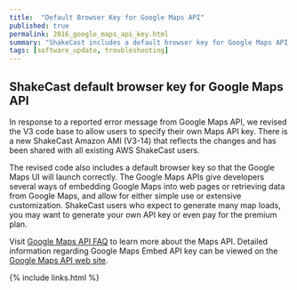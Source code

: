 ```yaml
---
title:  "Default Browser Key for Google Maps API"
published: true
permalink: 2016_google_maps_api_key.html
summary: "ShakeCast includes a default browser key for Google Maps API in latest github revision to satisfy key requirement."
tags: [software_update, troubleshooting]
---
```


## ShakeCast default browser key for Google Maps API

In response to a reported error message from Google Maps API, we revised the V3 code base to allow users to specify their own Maps API key.  There is a new ShakeCast Amazon AMI (V3-14) that reflects the changes and has been shared with all existing AWS ShakeCast users.  

The revised code also includes a default browser key so that the Google Maps UI will launch correctly. The Google Maps APIs give developers several ways of embedding Google Maps into web pages or retrieving data from Google Maps, and allow for either simple use or extensive customization. ShakeCast users who expect to generate many map loads, you may want to generate your own API key or even pay for the premium plan.

Visit [Google Maps API FAQ](https://developers.google.com/maps/faq "Google Maps API FAQ") to learn more about the Maps API.  Detailed information regarding Google Maps Embed API key can be viewed on the  [Google Maps API web site](https://developers.google.com/maps/documentation/embed/ "Google Maps Embed API").


{% include links.html %}
